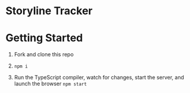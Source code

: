 # Storyline Tracker

# Getting Started

1. Fork and clone this repo

1. `npm i`

1. Run the TypeScript compiler, watch for changes, start the server, and launch the browser `npm start`
